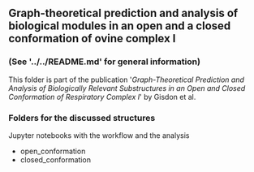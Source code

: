 ## Graph-theoretical prediction and analysis of biological modules in an open and a closed conformation of ovine complex I
### (See '../../README.md' for general information)

This folder is part of the publication '_Graph-Theoretical Prediction and Analysis of Biologically Relevant Substructures in an Open and Closed Conformation of Respiratory Complex I_' by Gisdon et al.

### Folders for the discussed structures
Jupyter notebooks with the workflow and the analysis
- open_conformation
- closed_conformation

